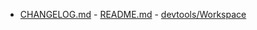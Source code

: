 * [CHANGELOG.md]() - [README.md]() - [devtools/Workspace<blocks>](/Library/vcl-comps/devtools/Workspace$/blocks.js)